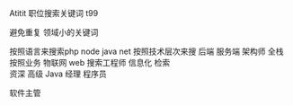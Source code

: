 Atitit 职位搜索关键词 t99	

避免重复  领域小的关键词

按照语言来搜索php node java net
按照技术层次来搜  后端 服务端   架构师 全栈
按照业务 物联网 web 搜索工程师 信息化 检索  
资深 高级   Java 经理 程序员

软件主管 



